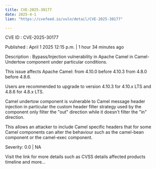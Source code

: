 ```yaml
---
title: CVE-2025-30177
date: 2025-4-1
lien: "https://cvefeed.io/vuln/detail/CVE-2025-30177"

---
```


CVE ID : CVE-2025-30177
 
Published :  April 1
2025
12:15 p.m. | 1 hour
34 minutes ago
 
Description : Bypass/Injection vulnerability in Apache Camel in Camel-Undertow component under particular conditions.

This issue affects Apache Camel: from 4.10.0 before 4.10.3
from 4.8.0 before 4.8.6.

Users are recommended to upgrade to version 4.10.3 for 4.10.x LTS and 4.8.6 for 4.8.x LTS.

Camel undertow component is vulnerable to Camel message header injection
in particular the custom header filter strategy used by the component only filter the "out" direction
while it doesn't filter the "in" direction.


This allows an attacker to include Camel specific headers that for some Camel components can alter the behaviour such as the camel-bean component
or the camel-exec component.
 
Severity: 0.0 | NA
 
Visit the link for more details
such as CVSS details
affected products
timeline
and more...

